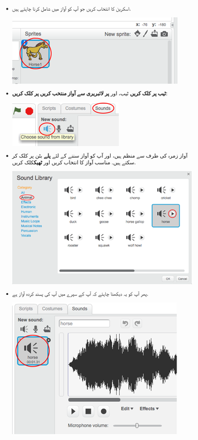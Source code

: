 + اسکرین کا انتخاب کریں جو آپ کو آواز میں شامل کرنا چاہتے ہیں.
    
    ![اسکرین شاٹ](images/sprite-select.png)

+ **ٹیب پر کلک کریں** ٹیب، اور **پر لائبریری سے آواز منتخب کریں پر کلک کریں**:
    
    ![اسکرین شاٹ](images/import-sound.png)

+ آواز زمرہ کی طرف سے منظم ہیں، اور آپ کو آواز سننے کے لئے **پلے** بٹن پر کلک کر سکتے ہیں. مناسب آواز کا انتخاب کریں اور **ٹھیک**کلک کریں.
    
    ![اسکرین شاٹ](images/choose-sound.png)

+ پھر آپ کو یہ دیکھنا چاہئے کہ آپ کے سپرے میں آپ کی پسند کردہ آواز ہے.
    
    ![اسکرین شاٹ](images/sound-imported.png)